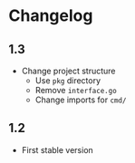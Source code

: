 # Changelog

## 1.3

- Change project structure
  - Use `pkg` directory
  - Remove `interface.go`
  - Change imports for `cmd/`

## 1.2

- First stable version